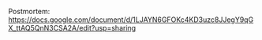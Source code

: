 Postmortem: https://docs.google.com/document/d/1LJAYN6GFOKc4KD3uzc8JJegY9qGX_ttAQ5QnN3CSA2A/edit?usp=sharing